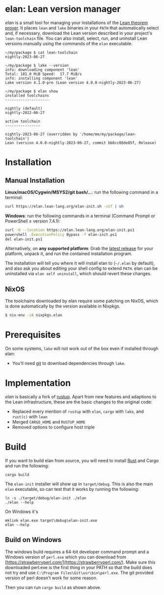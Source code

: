 # elan: Lean version manager

*elan* is a small tool for managing your installations of the [Lean theorem prover](https://leanprover.github.io). It places `lean` and `lake` binaries in your `PATH` that automatically select and, if necessary, download the Lean version described in your project's `lean-toolchain` file.
You can also install, select, run, and uninstall Lean versions manually using the commands of the `elan` executable.

```shell
~/my/package $ cat lean-toolchain
nightly-2023-06-27

~/my/package $ lake --version
info: downloading component 'lean'
Total: 181.0 MiB Speed:  17.7 MiB/s
info: installing component 'lean'
Lake version 4.1.0-pre (Lean version 4.0.0-nightly-2023-06-27)

~/my/package $ elan show
installed toolchains
--------------------

nightly (default)
nightly-2022-06-27

active toolchain
----------------

nightly-2023-06-27 (overridden by '/home/me/my/package/lean-toolchain')
Lean (version 4.0.0-nightly-2023-06-27, commit bb8cc08de85f, Release)
```

# Installation

## Manual Installation

**Linux/macOS/Cygwin/MSYS2/git bash/...**: run the following command in a terminal:

```bash
curl https://elan.lean-lang.org/elan-init.sh -sSf | sh
```

**Windows**: run the following commands in a terminal (Command Prompt or PowerShell ≥ version 7.4.1):
```bash
curl -O --location https://elan.lean-lang.org/elan-init.ps1
powershell -ExecutionPolicy Bypass -f elan-init.ps1
del elan-init.ps1
```

Alternatively, on **any supported platform**: Grab the [latest release](https://github.com/leanprover/elan/releases/latest) for your platform, unpack it, and run the contained installation program.

The installation will tell you where it will install elan to (`~/.elan` by default), and also ask you about editing your shell config to extend `PATH`. elan can be uninstalled via `elan self uninstall`, which should revert these changes.

## NixOS

The toolchains downloaded by elan require some patching on NixOS, which is done automatically by the version available in Nixpkgs.
```bash
$ nix-env -iA nixpkgs.elan
```

# Prerequisites

On some systems, `lake` will not work out of the box even if installed through elan:

* You'll need [git](https://git-scm.com/download) to download dependencies through `lake`.

# Implementation

*elan* is basically a fork of [rustup](https://github.com/rust-lang-nursery/rustup.rs). Apart from new features and adaptions to the Lean infrastructure, these are the basic changes to the original code:

* Replaced every mention of `rustup` with `elan`, `cargo` with `lake`, and `rust(c)` with `lean`
* Merged `CARGO_HOME` and `RUSTUP_HOME`
* Removed options to configure host triple

# Build

If you want to build elan from source, you will need to install [Rust](https://www.rust-lang.org/tools/install) and
Cargo and run the following:

```
cargo build
```

The `elan-init` installer will show up in `target/debug`. This is also the main `elan` executable, so can test that it works by running the following:

```
ln -s ./target/debug/elan-init ./elan
./elan --help
```

On Windows it's
```
mklink elan.exe target\debug\elan-init.exe
elan --help
```

## Build on Windows

The windows build requires a 64-bit developer command prompt and a Windows version of `perl.exe` which you can download
from [https://strawberryperl.com/](https://strawberryperl.com/). Make sure this downloaded perl.exe is the first thing
in your PATH so that the build does not try and use `C:\Program Files\Git\usr\bin\perl.exe`. The git provided version of
perl doesn't work for some reason.

Then you can run `cargo build` as shown above.
